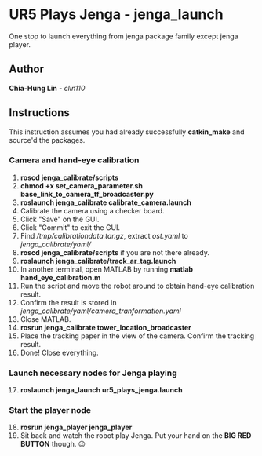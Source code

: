 # UR5 Plays Jenga - jenga_launch

One stop to launch everything from jenga package family except jenga player. 

## Author
**Chia-Hung Lin** - *clin110*

## Instructions
This instruction assumes you had already successfully **catkin_make** and source'd the packages.
### Camera and hand-eye calibration 
1. **roscd jenga_calibrate/scripts**
2. **chmod +x set_camera_parameter.sh base_link_to_camera_tf_broadcaster.py**
3. **roslaunch jenga_calibrate calibrate_camera.launch**
4. Calibrate the camera using a checker board.
5. Click "Save" on the GUI.
6. Click "Commit" to exit the GUI. 
7. Find _/tmp/calibrationdata.tar.gz_, extract _ost.yaml_ to _jenga_calibrate/yaml/_
8. **roscd jenga_calibrate/scripts** if you are not there already.
9. **roslaunch jenga_calibrate/track_ar_tag.launch**
10. In another terminal, open MATLAB by running **matlab hand_eye_calibration.m**
11. Run the script and move the robot around to obtain hand-eye calibration result.
12. Confirm the result is stored in _jenga_calibrate/yaml/camera_tranformation.yaml_
13. Close MATLAB.
14. **rosrun jenga_calibrate tower_location_broadcaster**
15. Place the tracking paper in the view of the camera. Confirm the tracking result.
16. Done! Close everything.

### Launch necessary nodes for Jenga playing
17. **roslaunch jenga_launch ur5_plays_jenga.launch**

### Start the player node
18. **rosrun jenga_player jenga_player**
19. Sit back and watch the robot play Jenga. Put your hand on the **BIG RED BUTTON** though. :wink: